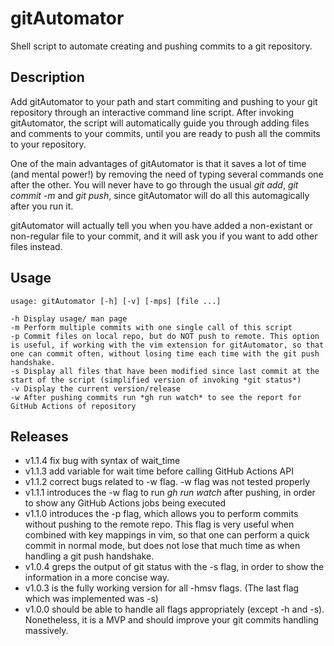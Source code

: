 # gitAutomator
Shell script to automate creating and pushing commits to a git repository.

## Description
Add gitAutomator to your path and start commiting and pushing to your git repository through an interactive command line script. After invoking gitAutomator, the script will automatically guide you through adding files and comments to your commits, until you are ready to push all the commits to your repository.

One of the main advantages of gitAutomator is that it saves a lot of time (and mental power!) by removing the need of typing several commands one after the other. You will never have to go through the usual _git add_, _git commit -m_ and _git push_, since gitAutomator will do all this automagically after you run it.

gitAutomator will actually tell you when you have added a non-existant or non-regular file to your commit, and it will ask you if you want to add other files instead.

## Usage
```
usage: gitAutomator [-h] [-v] [-mps] [file ...] 

-h Display usage/ man page
-m Perform multiple commits with one single call of this script
-p Commit files on local repo, but do NOT push to remote. This option is useful, if working with the vim extension for gitAutomator, so that one can commit often, without losing time each time with the git push handshake.
-s Display all files that have been modified since last commit at the start of the script (simplified version of invoking *git status*)
-v Display the current version/release
-w After pushing commits run *gh run watch* to see the report for GitHub Actions of repository

```
## Releases
* v1.1.4 fix bug with syntax of wait_time
* v1.1.3 add variable for wait time before calling GitHub Actions API
* v1.1.2 correct bugs related to -w flag. -w flag was not tested properly
* v1.1.1 introduces the -w flag to run *gh run watch* after pushing, in order to show any GitHub Actions jobs being executed
* v1.1.0 introduces the -p flag, which allows you to perform commits without pushing to the remote repo. This flag is very useful when combined with key mappings in vim, so that one can perform a quick commit in normal mode, but does not lose that much time as when handling a git push handshake.
* v1.0.4 greps the output of git status with the -s flag, in order to show the information in a more concise way.
* v1.0.3 is the fully working version for all -hmsv flags. (The last flag which was implemented was -s)
* v1.0.0 should be able to handle all flags appropriately (except -h and -s). Nonetheless, it is a MVP and should improve your git commits handling massively.


